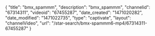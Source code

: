 {
    "title": "bmx_spammm",
    "description": "bmx_spammm",
    "channelid": "67314311",
    "videoid": "67455287",
    "date_created": "1471020282",
    "date_modified": "1471022735",
    "type": "captivate",
    "layout": "channelVideo",
    "url": "\/star-search\/bmx-spammm6-mp4\/67314311-67455287"
}